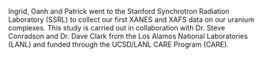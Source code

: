 Ingrid, 
  Oanh and Patrick went to the Stanford Synchrotron Radiation 
    Laboratory (SSRL) to collect our first XANES and XAFS 
      data on our uranium complexes. This study is carried 
    out in collaboration with Dr. Steve Conradson and Dr. 
    Dave Clark from the Los Alamos National Laboratories 
    (LANL) and funded through the UCSD/LANL CARE Program 
    (CARE). 


